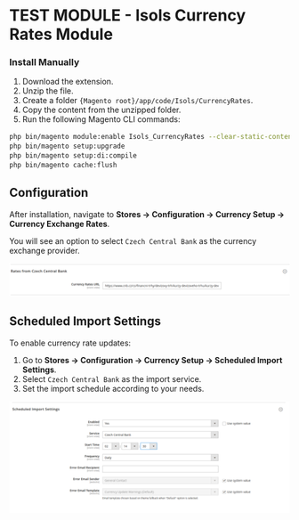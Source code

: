 # TEST MODULE - Isols Currency Rates Module

### Install Manually

1. Download the extension.
2. Unzip the file.
3. Create a folder `{Magento root}/app/code/Isols/CurrencyRates`.
4. Copy the content from the unzipped folder.
5. Run the following Magento CLI commands:

```sh
php bin/magento module:enable Isols_CurrencyRates --clear-static-content
php bin/magento setup:upgrade
php bin/magento setup:di:compile
php bin/magento cache:flush
```

## Configuration

After installation, navigate to **Stores → Configuration → Currency Setup → Currency Exchange Rates**.

You will see an option to select `Czech Central Bank` as the currency exchange provider.

![Currency Configuration](docs/RatesUrl.png)

## Scheduled Import Settings

To enable currency rate updates:

1. Go to **Stores → Configuration → Currency Setup → Scheduled Import Settings**.
2. Select `Czech Central Bank` as the import service.
3. Set the import schedule according to your needs.

![Scheduled Import](docs/scheduled_import.png)
